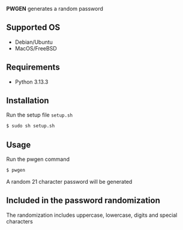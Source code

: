 **PWGEN** generates a random password

## Supported OS
- Debian/Ubuntu
- MacOS/FreeBSD

## Requirements
- Python 3.13.3

## Installation
Run the setup file `setup.sh`
```bash
$ sudo sh setup.sh
```

## Usage
Run the pwgen command
```bash
$ pwgen
```
A random 21 character password will be generated

## Included in the password randomization
The randomization includes uppercase, lowercase, digits and special characters
